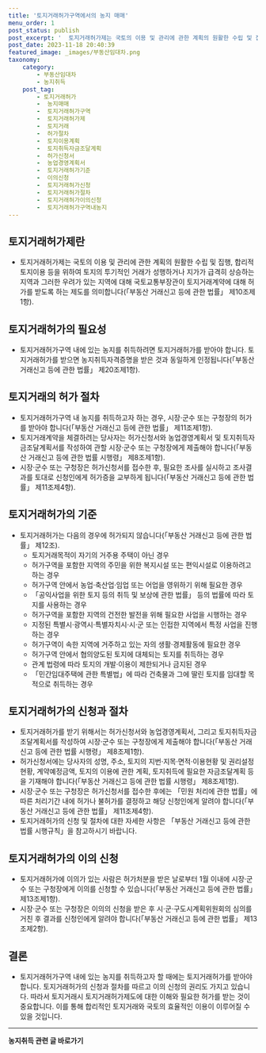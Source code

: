 ```yaml
---
title: '토지거래허가구역에서의 농지 매매'
menu_order: 1
post_status: publish
post_excerpt: '  토지거래허가제는 국토의 이용 및 관리에 관한 계획의 원활한 수립 및 집행, 합리적 토지이용 등을 위하여 토지의 투기적인 거래가 성행하거나 지가가 급격히 상승하는 지역과 그러한 우려가 있는 지역에 대해 국토교통부장관이 토지거래계약에 대해 허가를 받도록 하는 제도를 의미합니다  부동산 거래신고 등에 관한 법률  제10조제1항 .'
post_date: 2023-11-18 20:40:39
featured_image: _images/부동산임대차.png
taxonomy:
    category:
        - 부동산임대차
        - 농지취득
    post_tag:
        - 토지거래허가
        -  농지매매
        -  토지거래허가구역
        -  토지거래허가제
        -  토지거래
        -  허가절차
        -  토지이용계획
        -  토지취득자금조달계획
        -  허가신청서
        -  농업경영계획서
        -  토지거래허가기준
        -  이의신청
        -  토지거래허가신청
        -  토지거래허가절차
        -  토지거래허가이의신청
        -  토지거래허가구역내농지
---
```



## 토지거래허가제란
- 토지거래허가제는 국토의 이용 및 관리에 관한 계획의 원활한 수립 및 집행, 합리적 토지이용 등을 위하여 토지의 투기적인 거래가 성행하거나 지가가 급격히 상승하는 지역과 그러한 우려가 있는 지역에 대해 국토교통부장관이 토지거래계약에 대해 허가를 받도록 하는 제도를 의미합니다(「부동산 거래신고 등에 관한 법률」 제10조제1항).

## 토지거래허가의 필요성
- 토지거래허가구역 내에 있는 농지를 취득하려면 토지거래허가를 받아야 합니다. 토지거래허가를 받으면 농지취득자격증명을 받은 것과 동일하게 인정됩니다(「부동산 거래신고 등에 관한 법률」 제20조제1항).

## 토지거래의 허가 절차
- 토지거래허가구역 내 농지를 취득하고자 하는 경우, 시장·군수 또는 구청장의 허가를 받아야 합니다(「부동산 거래신고 등에 관한 법률」 제11조제1항).
- 토지거래계약을 체결하려는 당사자는 허가신청서와 농업경영계획서 및 토지취득자금조달계획서를 작성하여 관할 시장·군수 또는 구청장에게 제출해야 합니다(「부동산 거래신고 등에 관한 법률 시행령」 제8조제1항).
- 시장·군수 또는 구청장은 허가신청서를 접수한 후, 필요한 조사를 실시하고 조사결과를 토대로 신청인에게 허가증을 교부하게 됩니다(「부동산 거래신고 등에 관한 법률」 제11조제4항).

## 토지거래허가의 기준
- 토지거래허가는 다음의 경우에 허가되지 않습니다(「부동산 거래신고 등에 관한 법률」 제12조).
  - 토지거래목적이 자기의 거주용 주택이 아닌 경우
  - 허가구역을 포함한 지역의 주민을 위한 복지시설 또는 편익시설로 이용하려고 하는 경우
  - 허가구역 안에서 농업·축산업·임업 또는 어업을 영위하기 위해 필요한 경우
  - 「공익사업을 위한 토지 등의 취득 및 보상에 관한 법률」 등의 법률에 따라 토지를 사용하는 경우
  - 허가구역을 포함한 지역의 건전한 발전을 위해 필요한 사업을 시행하는 경우
  - 지정된 특별시·광역시·특별자치시·시·군 또는 인접한 지역에서 특정 사업을 진행하는 경우
  - 허가구역이 속한 지역에 거주하고 있는 자의 생활·경제활동에 필요한 경우
  - 허가구역 안에서 협의양도된 토지에 대체되는 토지를 취득하는 경우
  - 관계 법령에 따라 토지의 개발·이용이 제한되거나 금지된 경우
  - 「민간임대주택에 관한 특별법」에 따라 건축물과 그에 딸린 토지를 임대할 목적으로 취득하는 경우

## 토지거래허가의 신청과 절차
- 토지거래허가를 받기 위해서는 허가신청서와 농업경영계획서, 그리고 토지취득자금조달계획서를 작성하여 시장·군수 또는 구청장에게 제출해야 합니다(「부동산 거래신고 등에 관한 법률 시행령」 제8조제1항).
- 허가신청서에는 당사자의 성명, 주소, 토지의 지번·지목·면적·이용현황 및 권리설정 현황, 계약예정금액, 토지의 이용에 관한 계획, 토지취득에 필요한 자금조달계획 등을 기재해야 합니다(「부동산 거래신고 등에 관한 법률 시행령」 제8조제1항).
- 시장·군수 또는 구청장은 허가신청서를 접수한 후에는 「민원 처리에 관한 법률」에 따른 처리기간 내에 허가나 불허가를 결정하고 해당 신청인에게 알려야 합니다(「부동산 거래신고 등에 관한 법률」 제11조제4항).
- 토지거래허가의 신청 및 절차에 대한 자세한 사항은 「부동산 거래신고 등에 관한 법률 시행규칙」을 참고하시기 바랍니다.

## 토지거래허가의 이의 신청
- 토지거래허가에 이의가 있는 사람은 허가처분을 받은 날로부터 1월 이내에 시장·군수 또는 구청장에게 이의를 신청할 수 있습니다(「부동산 거래신고 등에 관한 법률」 제13조제1항).
- 시장·군수 또는 구청장은 이의의 신청을 받은 후 시·군·구도시계획위원회의 심의를 거친 후 결과를 신청인에게 알려야 합니다(「부동산 거래신고 등에 관한 법률」 제13조제2항).

## 결론
- 토지거래허가구역 내에 있는 농지를 취득하고자 할 때에는 토지거래허가를 받아야 합니다. 토지거래허가의 신청과 절차를 따르고 이의 신청의 권리도 가지고 있습니다. 따라서 토지거래시 토지거래허가제도에 대한 이해와 필요한 허가를 받는 것이 중요합니다. 이를 통해 합리적인 토지거래와 국토의 효율적인 이용이 이루어질 수 있을 것입니다.
<!-- wp:separator -->
<hr class="wp-block-separator has-alpha-channel-opacity"/>
<!-- /wp:separator -->

<!-- wp:group {"backgroundColor":"base","layout":{"type":"constrained"}} -->
<div class="wp-block-group has-base-background-color has-background"><!-- wp:paragraph {"align":"center","fontSize":"medium"} -->
<p class="has-text-align-center has-large-font-size"><strong>농지취득 관련 글 바로가기</strong></p>
<!-- /wp:paragraph -->


<!-- wp:latest-posts
{"categories":[{"id":22986,"count":19,"description":"","link":"https://uknowlaw.com/category/%eb%86%8d%ec%a7%80%ec%b7%a8%eb%93%9d/","name":"농지취득","slug":"농지취득","taxonomy":"category","parent":0,"meta":[],"_links":{"self":[{"href":"https://uknowlaw.com/wp-json/wp/v2/categories/22986"}],"collection":[{"href":"https://uknowlaw.com/wp-json/wp/v2/categories"}],"about":[{"href":"https://uknowlaw.com/wp-json/wp/v2/taxonomies/category"}],"wp:post_type":[{"href":"https://uknowlaw.com/wp-json/wp/v2/posts?categories=22986"}],"curies":[{"name":"wp","href":"https://api.w.org/{rel}","templated":true}]}}],"postsToShow":100,"excerptLength":28,"postLayout":"grid","columns":2,"featuredImageAlign":"left","featuredImageSizeSlug":"large","fontSize":"small"} /--></div>
<!-- /wp:group -->